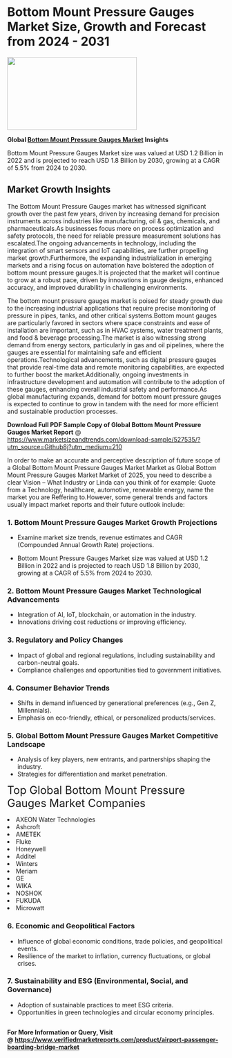 <H1>Bottom Mount Pressure Gauges Market Size, Growth and Forecast from 2024 - 2031</H1><img class="aligncenter size-medium wp-image-584254" src="https://thirdeyenews.in/wp-content/uploads/2024/09/Global-Market-Research-300x168.jpeg" alt="" width="300" height="168" /><p><strong>Global&nbsp;<a href="https://www.marketsizeandtrends.com/download-sample/527535/?utm_source=Github8j?utm_medium=210">Bottom Mount Pressure Gauges Market</a> Insights</strong></p><p>Bottom Mount Pressure Gauges Market size was valued at USD 1.2 Billion in 2022 and is projected to reach USD 1.8 Billion by 2030, growing at a CAGR of 5.5% from 2024 to 2030.</p><p><h2>Market Growth Insights</h2> <p>The Bottom Mount Pressure Gauges market has witnessed significant growth over the past few years, driven by increasing demand for precision instruments across industries like manufacturing, oil & gas, chemicals, and pharmaceuticals.As businesses focus more on process optimization and safety protocols, the need for reliable pressure measurement solutions has escalated.The ongoing advancements in technology, including the integration of smart sensors and IoT capabilities, are further propelling market growth.Furthermore, the expanding industrialization in emerging markets and a rising focus on automation have bolstered the adoption of bottom mount pressure gauges.It is projected that the market will continue to grow at a robust pace, driven by innovations in gauge designs, enhanced accuracy, and improved durability in challenging environments.</p> <p>The bottom mount pressure gauges market is poised for steady growth due to the increasing industrial applications that require precise monitoring of pressure in pipes, tanks, and other critical systems.Bottom mount gauges are particularly favored in sectors where space constraints and ease of installation are important, such as in HVAC systems, water treatment plants, and food & beverage processing.The market is also witnessing strong demand from energy sectors, particularly in gas and oil pipelines, where the gauges are essential for maintaining safe and efficient operations.Technological advancements, such as digital pressure gauges that provide real-time data and remote monitoring capabilities, are expected to further boost the market.Additionally, ongoing investments in infrastructure development and automation will contribute to the adoption of these gauges, enhancing overall industrial safety and performance.As global manufacturing expands, demand for bottom mount pressure gauges is expected to continue to grow in tandem with the need for more efficient and sustainable production processes.<p><span class=""><strong>Download Full PDF Sample Copy of Global Bottom Mount Pressure Gauges Market Report</strong> @ <a href="https://www.marketsizeandtrends.com/download-sample/527535/?utm_source=Github8j?utm_medium=210" target="_blank">https://www.marketsizeandtrends.com/download-sample/527535/?utm_source=Github8j?utm_medium=210</a></span></p><p>In order to make an accurate and perceptive description of future scope of a Global&nbsp;Bottom Mount Pressure Gauges Market Market as Global&nbsp;Bottom Mount Pressure Gauges Market Market of 2025, you need to describe a clear Vision &ndash; What Industry or Linda can you think of for example: Quote from a Technology, healthcare, automotive, renewable energy, name the market you are Reffering to.However, some general trends and factors usually impact market reports and their future outlook include:</p><h3>1.&nbsp;<strong>Bottom Mount Pressure Gauges Market Growth Projections</strong></h3><ul><li>Examine market size trends, revenue estimates and CAGR (Compounded Annual Growth Rate) projections.</li><li><p>Bottom Mount Pressure Gauges Market size was valued at USD 1.2 Billion in 2022 and is projected to reach USD 1.8 Billion by 2030, growing at a CAGR of 5.5% from 2024 to 2030.</p></li></ul><h3>2.&nbsp;<strong>Bottom Mount Pressure Gauges Market Technological Advancements</strong></h3><ul><li>Integration of AI, IoT, blockchain, or automation in the industry.</li><li>Innovations driving cost reductions or improving efficiency.</li></ul><h3>3.&nbsp;<strong>Regulatory and Policy Changes</strong></h3><ul><li>Impact of global and regional regulations, including sustainability and carbon-neutral goals.</li><li>Compliance challenges and opportunities tied to government initiatives.</li></ul><h3>4.&nbsp;<strong>Consumer Behavior Trends</strong></h3><ul><li>Shifts in demand influenced by generational preferences (e.g., Gen Z, Millennials).</li><li>Emphasis on eco-friendly, ethical, or personalized products/services.</li></ul><h3>5.&nbsp;<strong>Global Bottom Mount Pressure Gauges Market Competitive Landscape</strong></h3><ul><li>Analysis of key players, new entrants, and partnerships shaping the industry.</li><li>Strategies for differentiation and market penetration.</li></ul><p data-pm-slice="1 1 []"><span style="color: inherit; font-family: inherit; font-size: 25px;">Top Global Bottom Mount Pressure Gauges Market Companies</span></p><div class="" data-test-id=""><p><li>AXEON Water Technologies</li><li> Ashcroft</li><li> AMETEK</li><li> Fluke</li><li> Honeywell</li><li> Additel</li><li> Winters</li><li> Meriam</li><li> GE</li><li> WIKA</li><li> NOSHOK</li><li> FUKUDA</li><li> Microwatt</li></p></div><h3>6.&nbsp;<strong>Economic and Geopolitical Factors</strong></h3><ul><li>Influence of global economic conditions, trade policies, and geopolitical events.</li><li>Resilience of the market to inflation, currency fluctuations, or global crises.</li></ul><h3>7.&nbsp;<strong>Sustainability and ESG (Environmental, Social, and Governance)</strong></h3><ul><li>Adoption of sustainable practices to meet ESG criteria.</li><li>Opportunities in green technologies and circular economy principles.</li></ul><h2><strong style="font-size: 14px;">For More Information or Query, Visit @&nbsp;</strong><a style="background-color: #ffffff; font-size: 14px;" href="https://www.marketsizeandtrends.com/report/bottom-mount-pressure-gauges-market/" target="_blank">https://www.verifiedmarketreports.com/product/airport-passenger-boarding-bridge-market</a></h2>
